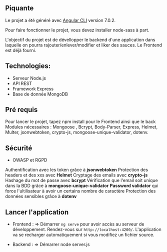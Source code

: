 ## Piquante

Le projet a été généré avec [Angular CLI](https://github.com/angular/angular-cli) version 7.0.2.

Pour faire fonctionner le projet, vous devez installer node-sass à part.

L'objectif du projet est de dévellopper le backend d'une application dans laquelle on pourra rajouter/enlever/modifier et liker des sauces.
Le Frontend est déjà fourni.

## Technologies:

* Serveur Node.js
* API REST
* Framework Express
* Base de donnée MongoDB

## Pré requis 
Pour lancer le projet, tapez npm install pour le Frontend ainsi que le back
Modules nécessaires : Mongoose , Bcrypt, Body-Parser, Express, Helmet, Multer, jsonwebtoken, crypto-js, mongoose-unique-validator, dotenv.

## Sécurité 

* OWASP et RGPD

Authentification avec les token grâce à __jsonwebtoken__
Protection des headers et des xxs avec __Helmet__
Cryptage des emails avec __crypto-js__
Hashage du mot de passe avec __bcrypt__
Vérification que l'email soit unique dans la BDD grâce à __mongoose-unique-validator__
__Password validator__ qui force l'ultilisateur à avoir un certains nombre de caractère
Protection des données sensibles grâce à __dotenv__

## Lancer l'application


* Frontend :
=> Démarrer `ng serve` pour avoir accès au serveur de développement. Rendez-vous sur `http://localhost:4200/`. L'application va se recharger automatiquement si vous modifiez un fichier source.

* Backend :
=> Démarrer node server.js 